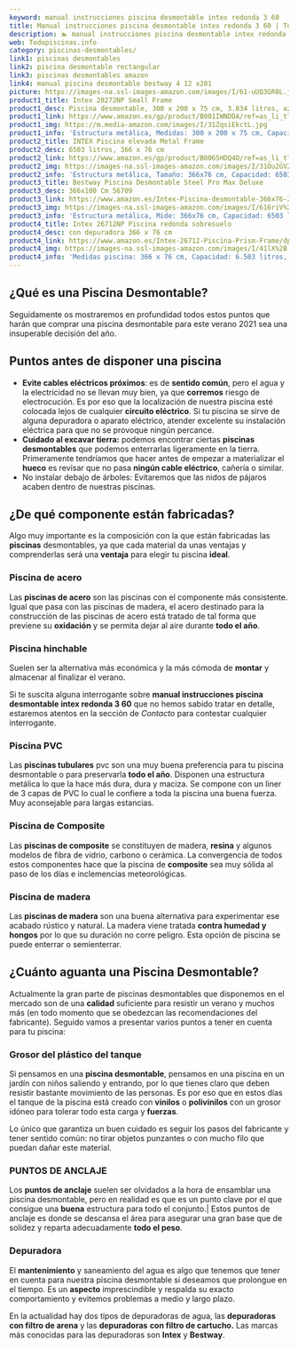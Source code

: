 ```yaml
---
keyword: manual instrucciones piscina desmontable intex redonda 3 60
title: Manual instrucciones piscina desmontable intex redonda 3 60 | Todopiscinas.info
description: 🏊 manual instrucciones piscina desmontable intex redonda 3 60 Ideales para este verano 2021. Aquí puedes comprar manual instrucciones piscina desmontable intex redonda 3 60 y comparar con otras similares. No dejes escapar manual instrucciones piscina desmontable intex redonda 3 60 a un precio realmente tentador.
web: Todopiscinas.info
category: piscinas-desmontables/
link1: piscinas desmontables
link2: piscina desmontable rectangular
link3: piscinas desmontables amazon
link4: manual piscina desmontable bestway 4 12 x201
picture: https://images-na.ssl-images-amazon.com/images/I/61-uUQ3GR8L.jpg
product1_title: Intex 28272NP Small Frame
product1_desc: Piscina desmontable, 300 x 200 x 75 cm, 3.834 litros, azul
product1_link: https://www.amazon.es/gp/product/B001IWNDDA/ref=as_li_tl?ie=UTF8&camp=3638&creative=24630&creativeASIN=B001IWNDDA&linkCode=as2&tag=todopiscinas0e-21&linkId=25b9d647487c889cb6ef56ed63f50ca1
product1_img: https://m.media-amazon.com/images/I/31ZqsiEkctL.jpg
product1_info: 'Estructura metálica, Medidas: 300 x 200 x 75 cm, Capacidad: 3.834 litros, Para 6 personas (+ 6 años), Fácil montaje, Forma rectangular'
product2_title: INTEX Piscina elevada Metal Frame
product2_desc: 6503 litros, 366 x 76 cm
product2_link: https://www.amazon.es/gp/product/B0065HDQ4O/ref=as_li_tl?ie=UTF8&camp=3638&creative=24630&creativeASIN=B0065HDQ4O&linkCode=as2&tag=todopiscinas0e-21&linkId=ed2430e3ba564d3527ee103df33ed7b3
product2_img: https://images-na.ssl-images-amazon.com/images/I/31Ou2GV2SAL.jpg
product2_info: 'Estructura metálica, Tamaño: 366x76 cm, Capacidad: 6503 litros, Forma circular, De 4 a 7 personas (+6 años)'
product3_title: Bestway Piscina Desmontable Steel Pro Max Deluxe
product3_desc: 366x100 Cm 56709
product3_link: https://www.amazon.es/Intex-Piscina-desmontable-366x76-28210NP/dp/B0065HDQ4O?__mk_es_ES=%C3%85M%C3%85%C5%BD%C3%95%C3%91&crid=25UQGV9HG2INI&dchild=1&keywords=piscinas+desmontables&qid=1615854176&sprefix=piscinas+dem%2Caps%2C201&sr=8-5&linkCode=ll1&tag=todopiscinas0e-21&linkId=34f200977c6cbaab1f3f4d9ac0e64755&language=es_ES&ref_=as_li_ss_tl
product3_img: https://images-na.ssl-images-amazon.com/images/I/616riV%2BiY3L.jpg
product3_info: 'Estructura metálica, Mide: 366x76 cm, Capacidad: 6503 litros, De 4 a 7 personas mayores de 6 años, Forma circular, Tecnología Super-Tough'
product4_title: Intex 26712NP Piscina redonda sobresuelo
product4_desc: con depuradora 366 x 76 cm
product4_link: https://www.amazon.es/Intex-26712-Piscina-Prism-Frame/dp/B07FB823GL?__mk_es_ES=%C3%85M%C3%85%C5%BD%C3%95%C3%91&dchild=1&keywords=piscinas+desmontables+con+depuradora&qid=1615936418&sr=8-5&linkCode=ll1&tag=todopiscinas0e-21&linkId=d98699de7830cd471766fa1daa36de34&language=es_ES&ref_=as_li_ss_tl
product4_img: https://images-na.ssl-images-amazon.com/images/I/41lX%2B-YpibL.jpg
product4_info: 'Medidas piscina: 366 x 76 cm, Capacidad: 6.503 litros, Incluye depuradora de cartucha A, Lona resistente triple capa'
---
```


## ¿Qué es una Piscina Desmontable?



Seguidamente os mostraremos en profundidad todos estos puntos que harán que comprar una piscina desmontable para este verano 2021 sea una insuperable decisión del año.


## Puntos antes de disponer una piscina



*   **Evite cables eléctricos próximos**: es de **sentido común**, pero el agua y la electricidad no se llevan muy bien, ya que **corremos** riesgo de electrocución. Es por eso que la localización de nuestra piscina esté colocada lejos de cualquier **circuito eléctrico**. Si tu piscina se sirve de alguna depuradora o aparato eléctrico, atender excelente su instalación eléctrica para que no se provoque ningún percance.
*   **Cuidado al excavar tierra:** podemos encontrar ciertas **piscinas desmontables** que podemos enterrarlas ligeramente en la tierra. Primeramente tendríamos que hacer antes de empezar a materializar el **hueco** es revisar que no pasa **ningún cable eléctrico**, cañería o similar.
*   No instalar debajo de árboles: Evitaremos que las nidos de pájaros acaben dentro de nuestras piscinas.


## ¿De qué componente están fabricadas?

Algo muy importante es la composición con la que están fabricadas las **piscinas** desmontables, ya que cada material da unas ventajas y comprenderlas  será una **ventaja** para elegir tu piscina **ideal**.


### Piscina de acero

Las **piscinas de acero** son las piscinas con el componente más consistente. Igual que pasa con las piscinas de madera, el acero destinado para la construcción de las piscinas de acero está tratado de tal forma que previene su **oxidación** y se permita dejar al aire durante **todo el año**.


### Piscina hinchable

Suelen ser la alternativa más económica y la más cómoda de **montar** y almacenar al finalizar el verano.

Si te suscita alguna interrogante sobre **manual instrucciones piscina desmontable intex redonda 3 60** que no hemos sabido tratar en detalle, estaremos atentos en la sección de _Contacto_ para contestar cualquier interrogante.


### Piscina  PVC

Las **piscinas tubulares** pvc son una muy buena preferencia para tu piscina desmontable o para preservarla **todo el año**. Disponen una estructura metálica lo que la hace más dura, dura y maciza. Se compone con un liner de 3 capas de PVC lo cual le confiere a toda la piscina una buena fuerza. Muy aconsejable para largas estancias.


### Piscina de Composite

Las **piscinas de composite** se constituyen de madera, **resina** y algunos modelos de fibra de vidrio, carbono o cerámica. La convergencia de todos estos componentes hace que la piscina de **composite** sea muy sólida al paso de los días e inclemencias meteorológicas.


### Piscina de madera

Las **piscinas de madera** son una buena alternativa para experimentar ese acabado rústico y natural. La madera viene tratada **contra humedad y hongos** por lo que su duración no corre peligro. Esta opción de piscina se puede enterrar o semienterrar.

<external-banner></external-banner>


<brand-panel :title=product1_title :desc=product1_desc :img=product1_img :link=product1_link></brand-panel>


## ¿Cuánto aguanta una Piscina Desmontable?

Actualmente la gran parte de piscinas desmontables que disponemos en el mercado son de una **calidad** suficiente para resistir un verano y muchos más (en todo momento que se obedezcan las recomendaciones del fabricante). Seguido vamos a presentar varios puntos a tener en cuenta para tu piscina:


### Grosor del plástico del tanque

Si pensamos en una **piscina desmontable**, pensamos en una piscina en un jardín con niños saliendo y entrando, por lo que tienes claro que deben resistir bastante movimiento de las personas. Es por eso que en estos días el tanque de la piscina está creado con **vinilos** o **polivinilos** con un grosor idóneo para tolerar todo esta carga y **fuerzas**.

Lo único que garantiza un	 buen cuidado es seguir los pasos del fabricante y tener sentido común: no tirar objetos punzantes o con mucho filo que puedan dañar este material.


### PUNTOS DE ANCLAJE

Los **puntos de anclaje** suelen ser olvidados a la hora de ensamblar una piscina desmontable, pero en realidad es que es un punto clave por el que consigue una **buena** estructura para todo el conjunto.| Estos puntos de anclaje es donde se descansa el área para asegurar una gran base que de solidez y reparta adecuadamente **todo el peso**.

<stats-list :link1=link1 :link2=link2 :link3=link3 :link4=link4 :category=category></stats-list>


### Depuradora

El **mantenimiento** y saneamiento del agua es algo que tenemos que tener en cuenta para nuestra piscina desmontable si deseamos que prolongue en el tiempo. Es un **aspecto** imprescindible y respalda su exacto comportamiento y evitemos problemas a medio y largo plazo.

En la actualidad hay dos tipos de depuradoras de agua, las **depuradoras con filtro de arena** y  las **depuradoras** **con filtro de cartucho.** Las marcas más conocidas para las depuradoras son **Intex** y **Bestway**.
